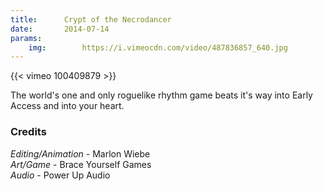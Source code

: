 ```yaml
---
title:      Crypt of the Necrodancer
date:       2014-07-14
params:
    img:        https://i.vimeocdn.com/video/487836857_640.jpg
---
```


{{< vimeo 100409879 >}}

The world's one and only roguelike rhythm game beats it's way into Early Access and into your heart.

### Credits
_Editing/Animation_ - Marlon Wiebe  
_Art/Game_ - Brace Yourself Games  
_Audio_ - Power Up Audio  
